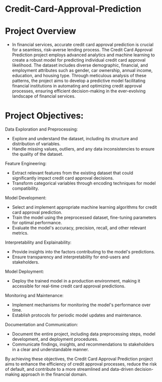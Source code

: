 # Credit-Card-Approval-Prediction

# Project Overview
- In financial services, accurate credit card approval prediction is crucial for a seamless, risk-averse lending process. The Credit Card Approval Prediction project employs advanced analytics and machine learning to create a robust model for predicting individual credit card approval likelihood. The dataset includes diverse demographic, financial, and employment attributes such as gender, car ownership, annual income, education, and housing type. Through meticulous analysis of these patterns, the project aims to develop a predictive model facilitating financial institutions in automating and optimizing credit approval processes, ensuring efficient decision-making in the ever-evolving landscape of financial services.

# Project Objectives:

Data Exploration and Preprocessing:

- Explore and understand the dataset, including its structure and distribution of variables.
- Handle missing values, outliers, and any data inconsistencies to ensure the quality of the dataset.

Feature Engineering:

- Extract relevant features from the existing dataset that could significantly impact credit card approval decisions.
- Transform categorical variables through encoding techniques for model compatibility.

Model Development:

- Select and implement appropriate machine learning algorithms for credit card approval prediction.
- Train the model using the preprocessed dataset, fine-tuning parameters for optimal performance.
- Evaluate the model's accuracy, precision, recall, and other relevant metrics.

Interpretability and Explainability:

- Provide insights into the factors contributing to the model's predictions.
- Ensure transparency and interpretability for end-users and stakeholders.
  
Model Deployment:

- Deploy the trained model in a production environment, making it accessible for real-time credit card approval predictions.

Monitoring and Maintenance:

- Implement mechanisms for monitoring the model's performance over time.
- Establish protocols for periodic model updates and maintenance.
  
Documentation and Communication:

- Document the entire project, including data preprocessing steps, model development, and deployment procedures.
- Communicate findings, insights, and recommendations to stakeholders in a clear and understandable manner.

By achieving these objectives, the Credit Card Approval Prediction project aims to enhance the efficiency of credit approval processes, reduce the risk of default, and contribute to a more streamlined and data-driven decision-making approach in the financial domain.
